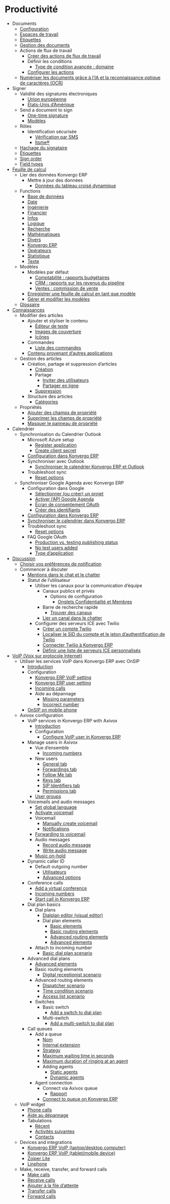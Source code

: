 # Productivité

  * Documents
    * [Configuration](productivity/documents#configuration)
    * [Espaces de travail](productivity/documents#workspaces)
    * [Étiquettes](productivity/documents#tags)
    * [Gestion des documents](productivity/documents#documents-management)
    * Actions de flux de travail
      * [Créer des actions de flux de travail](productivity/documents#create-workflow-actions)
      * Définir les conditions
        * [Type de condition avancée : domaine](productivity/documents#advanced-condition-type-domain)
      * [Configurer les actions](productivity/documents#configure-the-actions)
    * [Numériser les documents grâce à l’IA et la reconnaissance optique de caractères (OCR)](productivity/documents#digitize-documents-with-ai-and-optical-character-recognition-ocr)
  * Signer
    * Validité des signatures électroniques
      * [Union européenne](productivity/sign#european-union)
      * [États-Unis d’Amérique](productivity/sign#united-states-of-america)
    * Send a document to sign
      * [One-time signature](productivity/sign#one-time-signature)
      * [Modèles](productivity/sign#templates)
    * Rôles
      * Identification sécurisée
        * [Vérification par SMS](productivity/sign#sms-verification)
        * [Itsme®](productivity/sign#itsme)
    * [Hachage du signataire](productivity/sign#signatory-hash)
    * [Étiquettes](productivity/sign#tags)
    * [Sign order](productivity/sign#sign-order)
    * [Field types](productivity/sign#field-types)
  * [Feuille de calcul](productivity/spreadsheet)
    * Lier des données Konvergo ERP
      * Mettre à jour des données
        * [Données du tableau croisé dynamique](productivity/spreadsheet/insert#pivot-data)
    * Functions
      * [Base de données](productivity/spreadsheet/functions#database)
      * [Date](productivity/spreadsheet/functions#date)
      * [Ingénierie](productivity/spreadsheet/functions#engineering)
      * [Financier](productivity/spreadsheet/functions#financial)
      * [Infos](productivity/spreadsheet/functions#info)
      * [Logique](productivity/spreadsheet/functions#logical)
      * [Recherche](productivity/spreadsheet/functions#lookup)
      * [Mathématiques](productivity/spreadsheet/functions#math)
      * [Divers](productivity/spreadsheet/functions#misc)
      * [Konvergo ERP](productivity/spreadsheet/functions#odoo)
      * [Opérateurs](productivity/spreadsheet/functions#operators)
      * [Statistique](productivity/spreadsheet/functions#statistical)
      * [Texte](productivity/spreadsheet/functions#text)
    * Modèles
      * Modèles par défaut
        * [Comptabilité : rapports budgétaires](productivity/spreadsheet/templates#accounting-budget-reports)
        * [CRM : rapports sur les revenus du pipeline](productivity/spreadsheet/templates#crm-pipeline-revenue-reports)
        * [Ventes : commission de vente](productivity/spreadsheet/templates#sales-sales-commission)
      * [Enregistrer une feuille de calcul en tant que modèle](productivity/spreadsheet/templates#save-a-spreadsheet-as-a-template)
      * [Gérer et modifier les modèles](productivity/spreadsheet/templates#manage-and-edit-templates)
    * [Glossaire](productivity/spreadsheet#glossary)
  * [Connaissances](productivity/knowledge)
    * Modifier des articles
      * Ajouter et styliser le contenu
        * [Éditeur de texte](productivity/knowledge/articles_editing#text-editor)
        * [Images de couverture](productivity/knowledge/articles_editing#cover-pictures)
        * [Icônes](productivity/knowledge/articles_editing#icons)
      * Commandes
        * [Liste des commandes](productivity/knowledge/articles_editing#list-of-commands)
      * [Contenu provenant d’autres applications](productivity/knowledge/articles_editing#content-from-other-apps)
    * Gestion des articles
      * Création, partage et suppression d’articles
        * [Création](productivity/knowledge/management#creation)
        * Partage
          * [Inviter des utilisateurs](productivity/knowledge/management#invite-users)
          * [Partager en ligne](productivity/knowledge/management#share-online)
        * [Suppression](productivity/knowledge/management#removal)
      * Structure des articles
        * [Catégories](productivity/knowledge/management#categories)
    * Propriétés
      * [Ajouter des champs de propriété](productivity/knowledge/properties#add-property-fields)
      * [Supprimer les champs de propriété](productivity/knowledge/properties#delete-property-fields)
      * [Masquer le panneau de propriété](productivity/knowledge/properties#hide-the-property-panel)
  * Calendrier
    * Synchronisation du Calendrier Outlook
      * Microsoft Azure setup
        * [Register application](productivity/calendar/outlook#register-application)
        * [Create client secret](productivity/calendar/outlook#create-client-secret)
      * [Configuration dans Konvergo ERP](productivity/calendar/outlook#configuration-in-odoo)
      * Synchroniser avec Outlook
        * [Synchroniser le calendrier Konvergo ERP et Outlook](productivity/calendar/outlook#sync-odoo-calendar-and-outlook)
      * Troubleshoot sync
        * [Reset options](productivity/calendar/outlook#reset-options)
    * Synchroniser Google Agenda avec Konvergo ERP
      * Configuration dans Google
        * [Sélectionner (ou créer) un projet](productivity/calendar/google#select-or-create-a-project)
        * [Activer l’API Google Agenda](productivity/calendar/google#enable-google-calendar-api)
        * [Écran de consentement OAuth](productivity/calendar/google#oauth-consent-screen)
        * [Créer des identifiants](productivity/calendar/google#create-credentials)
      * [Configuration dans Konvergo ERP](productivity/calendar/google#setup-in-odoo)
      * [Synchroniser le calendrier dans Konvergo ERP](productivity/calendar/google#sync-calendar-in-odoo)
      * Troubleshoot sync
        * [Reset options](productivity/calendar/google#reset-options)
      * FAQ Google OAuth
        * [Production vs. testing publishing status](productivity/calendar/google#production-vs-testing-publishing-status)
        * [No test users added](productivity/calendar/google#no-test-users-added)
        * [Type d’application](productivity/calendar/google#application-type)
  * [Discussion](productivity/discuss)
    * [Choisir vos préférences de notification](productivity/discuss#choose-notifications-preference)
    * Commencer à discuter
      * [Mentions dans le chat et le chatter](productivity/discuss#mentions-in-the-chat-and-on-the-chatter)
      * Statut de l’utilisateur
        * Utiliser les canaux pour la communication d’équipe
          * Canaux publics et privés
            * Options de configuration
              * [Onglets Confidentialité et Membres](productivity/discuss/team_communication#privacy-and-members-tabs)
          * Barre de recherche rapide
            * [Trouver des canaux](productivity/discuss/team_communication#finding-channels)
          * [Lier un canal dans le chatter](productivity/discuss/team_communication#linking-channel-in-chatter)
        * Configurer des serveurs ICE avec Twilio
          * [Créer un compte Twilio](productivity/discuss/ice_servers#create-a-twilio-account)
          * [Localiser le SID du compte et le jeton d’authentification de Twilio](productivity/discuss/ice_servers#locate-the-twilio-account-sid-and-auth-token)
          * [Connecter Twilio à Konvergo ERP](productivity/discuss/ice_servers#connect-twilio-to-odoo)
          * [Définir une liste de serveurs ICE personnalisés](productivity/discuss/ice_servers#define-a-list-of-custom-ice-servers)
  * [VoIP (Voix sur protocole Internet)](productivity/voip)
    * Utiliser les services VoIP dans Konvergo ERP avec OnSIP
      * [Introduction](productivity/voip/onsip#introduction)
      * Configuration
        * [Konvergo ERP VoIP setting](productivity/voip/onsip#odoo-voip-setting)
        * [Konvergo ERP user setting](productivity/voip/onsip#odoo-user-setting)
        * [Incoming calls](productivity/voip/onsip#incoming-calls)
        * Aide au dépannage
          * [Missing parameters](productivity/voip/onsip#missing-parameters)
          * [Incorrect number](productivity/voip/onsip#incorrect-number)
      * [OnSIP on mobile phone](productivity/voip/onsip#onsip-on-mobile-phone)
    * Axivox configuration
      * VoIP services in Konvergo ERP with Axivox
        * [Introduction](productivity/voip/axivox/axivox_config#introduction)
        * Configuration
          * [Configure VoIP user in Konvergo ERP](productivity/voip/axivox/axivox_config#configure-voip-user-in-odoo)
      * Manage users in Axivox
        * Vue d’ensemble
          * [Incoming numbers](productivity/voip/axivox/manage_users#incoming-numbers)
        * New users
          * [General tab](productivity/voip/axivox/manage_users#general-tab)
          * [Forwardings tab](productivity/voip/axivox/manage_users#forwardings-tab)
          * [Follow Me tab](productivity/voip/axivox/manage_users#follow-me-tab)
          * [Keys tab](productivity/voip/axivox/manage_users#keys-tab)
          * [SIP Identifiers tab](productivity/voip/axivox/manage_users#sip-identifiers-tab)
          * [Permissions tab](productivity/voip/axivox/manage_users#permissions-tab)
        * [User groups](productivity/voip/axivox/manage_users#user-groups)
      * Voicemails and audio messages
        * [Set global language](productivity/voip/axivox/vm_audio_messages#set-global-language)
        * [Activate voicemail](productivity/voip/axivox/vm_audio_messages#activate-voicemail)
        * Voicemail
          * [Manually create voicemail](productivity/voip/axivox/vm_audio_messages#manually-create-voicemail)
          * [Notifications](productivity/voip/axivox/vm_audio_messages#notifications)
        * [Forwarding to voicemail](productivity/voip/axivox/vm_audio_messages#forwarding-to-voicemail)
        * Audio messages
          * [Record audio message](productivity/voip/axivox/vm_audio_messages#record-audio-message)
          * [Write audio message](productivity/voip/axivox/vm_audio_messages#write-audio-message)
        * [Music on-hold](productivity/voip/axivox/vm_audio_messages#music-on-hold)
      * Dynamic caller ID
        * Default outgoing number
          * [Utilisateurs](productivity/voip/axivox/dynamic_caller_id#users)
          * [Advanced options](productivity/voip/axivox/dynamic_caller_id#advanced-options)
      * Conference calls
        * [Add a virtual conference](productivity/voip/axivox/conference_calls#add-a-virtual-conference)
        * [Incoming numbers](productivity/voip/axivox/conference_calls#incoming-numbers)
        * [Start call in Konvergo ERP](productivity/voip/axivox/conference_calls#start-call-in-odoo)
      * Dial plan basics
        * Dial plans
          * [Dialplan editor (visual editor)](productivity/voip/axivox/dial_plan_basics#dialplan-editor-visual-editor)
          * Dial plan elements
            * [Basic elements](productivity/voip/axivox/dial_plan_basics#basic-elements)
            * [Basic routing elements](productivity/voip/axivox/dial_plan_basics#basic-routing-elements)
            * [Advanced routing elements](productivity/voip/axivox/dial_plan_basics#advanced-routing-elements)
            * [Advanced elements](productivity/voip/axivox/dial_plan_basics#advanced-elements)
        * Attach to incoming number
          * [Basic dial plan scenario](productivity/voip/axivox/dial_plan_basics#basic-dial-plan-scenario)
      * Advanced dial plans
        * [Advanced elements](productivity/voip/axivox/dial_plan_advanced#advanced-elements)
        * Basic routing elements
          * [Digital receptionist scenario](productivity/voip/axivox/dial_plan_advanced#digital-receptionist-scenario)
        * Advanced routing elements
          * [Dispatcher scenario](productivity/voip/axivox/dial_plan_advanced#dispatcher-scenario)
          * [Time condition scenario](productivity/voip/axivox/dial_plan_advanced#time-condition-scenario)
          * [Access list scenario](productivity/voip/axivox/dial_plan_advanced#access-list-scenario)
        * Switches
          * Basic switch
            * [Add a switch to dial plan](productivity/voip/axivox/dial_plan_advanced#add-a-switch-to-dial-plan)
          * Multi-switch
            * [Add a multi-switch to dial plan](productivity/voip/axivox/dial_plan_advanced#add-a-multi-switch-to-dial-plan)
      * Call queues
        * Add a queue
          * [Nom](productivity/voip/axivox/call_queues#name)
          * [Internal extension](productivity/voip/axivox/call_queues#internal-extension)
          * [Strategy](productivity/voip/axivox/call_queues#strategy)
          * [Maximum waiting time in seconds](productivity/voip/axivox/call_queues#maximum-waiting-time-in-seconds)
          * [Maximum duration of ringing at an agent](productivity/voip/axivox/call_queues#maximum-duration-of-ringing-at-an-agent)
          * Adding agents
            * [Static agents](productivity/voip/axivox/call_queues#static-agents)
            * [Dynamic agents](productivity/voip/axivox/call_queues#dynamic-agents)
        * Agent connection
          * Connect via Axivox queue
            * [Rapport](productivity/voip/axivox/call_queues#report)
          * [Connect to queue on Konvergo ERP](productivity/voip/axivox/call_queues#connect-to-queue-on-odoo)
    * VoIP widget
      * [Phone calls](productivity/voip/voip_widget#phone-calls)
      * [Aide au dépannage](productivity/voip/voip_widget#troubleshooting)
      * Tabulations
        * [Récent](productivity/voip/voip_widget#recent)
        * [Activités suivantes](productivity/voip/voip_widget#next-activities)
        * [Contacts](productivity/voip/voip_widget#contacts)
    * Devices and integrations
      * [Konvergo ERP VoIP (laptop/desktop computer)](productivity/voip/devices_integrations#odoo-voip-laptop-desktop-computer)
      * [Konvergo ERP VoIP (tablet/mobile device)](productivity/voip/devices_integrations#odoo-voip-tablet-mobile-device)
      * [Zoiper Lite](productivity/voip/devices_integrations#zoiper-lite)
      * [Linphone](productivity/voip/devices_integrations#linphone)
    * Make, receive, transfer, and forward calls
      * [Make calls](productivity/voip/transfer_forward#make-calls)
      * [Receive calls](productivity/voip/transfer_forward#receive-calls)
      * [Ajouter à la file d’attente](productivity/voip/transfer_forward#add-to-call-queue)
      * [Transfer calls](productivity/voip/transfer_forward#transfer-calls)
      * [Forward calls](productivity/voip/transfer_forward#forward-calls)

